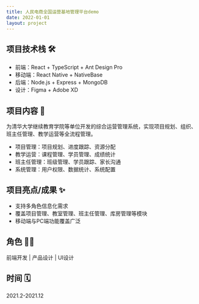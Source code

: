 ```yaml
---
title: 人民电商全国运营基地管理平台demo
date: 2022-01-01
layout: project
---
```


## 项目技术栈 🛠️

- 前端：React + TypeScript + Ant Design Pro
- 移动端：React Native + NativeBase
- 后端：Node.js + Express + MongoDB
- 设计：Figma + Adobe XD

## 项目内容 🛒

为清华大学继续教育学院等单位开发的综合运营管理系统，实现项目规划、组织、班主任管理、教学运营等全流程管理。

- 项目管理：项目规划、进度跟踪、资源分配
- 教学运营：课程管理、学员管理、成绩统计
- 班主任管理：班级管理、学员跟踪、家长沟通
- 系统管理：用户权限、数据统计、系统配置

## 项目亮点/成果 ✨

- 支持多角色信息化需求
- 覆盖项目管理、教室管理、班主任管理、库房管理等模块
- 移动端与PC端功能覆盖广泛

## 角色 👨‍💻

前端开发 | 产品设计 | UI设计

## 时间 🗓️

2021.2-2021.12
